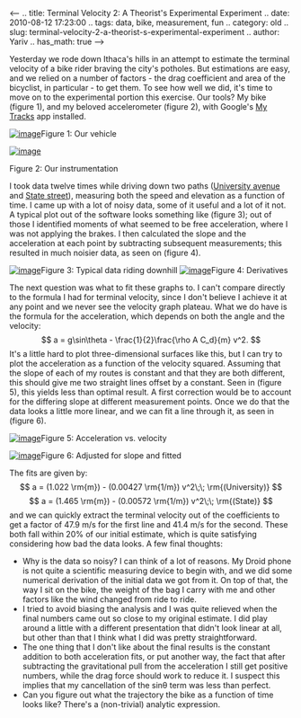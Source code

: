 <--
.. title: Terminal Velocity 2: A Theorist's Experimental Experiment
.. date: 2010-08-12 17:23:00
.. tags: data, bike, measurement, fun
.. category: old
.. slug: terminal-velocity-2-a-theorist-s-experimental-experiment
.. author: Yariv
.. has_math: true
-->


Yesterday we rode down Ithaca's hills in an attempt to estimate the
terminal velocity of a bike rider braving the city's potholes. But
estimations are easy, and we relied on a number of factors - the drag
coefficient and area of the bicyclist, in particular - to get them. To
see how well we did, it's time to move on to the experimental portion
this exercise. Our tools? My bike (figure 1), and my beloved
accelerometer (figure 2), with Google's [My
Tracks](http://mytracks.appspot.com/) app installed.

[![image](http://2.bp.blogspot.com/_JIGLe2C6VxI/TGRzmU_-t0I/AAAAAAAACFA/6JFhG9Z9YiA/s200/bike.jpg)](http://2.bp.blogspot.com/_JIGLe2C6VxI/TGRzmU_-t0I/AAAAAAAACFA/6JFhG9Z9YiA/s1600/bike.jpg)Figure
1: Our vehicle

[![image](http://2.bp.blogspot.com/_JIGLe2C6VxI/TGRn_JN3A6I/AAAAAAAACEQ/b02aLvN9_ys/s200/Droid+2.png)](http://2.bp.blogspot.com/_JIGLe2C6VxI/TGRn_JN3A6I/AAAAAAAACEQ/b02aLvN9_ys/s1600/Droid+2.png)

Figure 2: Our instrumentation

I took data twelve times while driving down two paths ([University
avenue](http://maps.google.com/maps?f=q&source=s_q&hl=en&geocode=&q=University+and+Cornell,+Ithaca+NY&sll=42.44395,-76.485014&sspn=0.016721,0.038581&ie=UTF8&hq=&hnear=University+Ave+%26+Cornell+Ave,+Ithaca+College,+Tompkins,+New+York+14850&ll=42.447243,-76.493082&spn=0.01672,0.038581&t=p&z=15)
and [State
street](http://maps.google.com/maps?f=q&source=s_q&hl=en&geocode=&q=State+and+Stewart,+Ithaca,+NY&sll=42.447243,-76.493082&sspn=0.01672,0.038581&ie=UTF8&hq=&hnear=E+State+St+%26+Stewart+Ave,+Ithaca+College,+Tompkins,+New+York+14850&ll=42.439262,-76.489692&spn=0.016722,0.038581&t=p&z=15)),
measuring both the speed and elevation as a function of time. I came up
with a lot of noisy data, some of it useful and a lot of it not. A
typical plot out of the software looks something like (figure 3); out of
those I identified moments of what seemed to be free acceleration, where
I was not applying the brakes. I then calculated the slope and the
acceleration at each point by subtracting subsequent measurements; this
resulted in much noisier data, as seen on (figure 4).

[![image](http://2.bp.blogspot.com/_JIGLe2C6VxI/TGRoiavSb4I/AAAAAAAACEY/3Yee3_k-TiY/s400/University7.png)](http://2.bp.blogspot.com/_JIGLe2C6VxI/TGRoiavSb4I/AAAAAAAACEY/3Yee3_k-TiY/s1600/University7.png)Figure
3: Typical data riding downhill
[![image](http://1.bp.blogspot.com/_JIGLe2C6VxI/TGRo0pVcbSI/AAAAAAAACEg/qdGFWsUS4X8/s400/University7DiffFocus.png)](http://1.bp.blogspot.com/_JIGLe2C6VxI/TGRo0pVcbSI/AAAAAAAACEg/qdGFWsUS4X8/s1600/University7DiffFocus.png)Figure
4: Derivatives

The next question was what to fit these graphs to. I can't compare
directly to the formula I had for terminal velocity, since I don't
believe I achieve it at any point and we never see the velocity graph
plateau. What we do have is the formula for the acceleration, which
depends on both the angle and the velocity: $$ a = g\sin\theta -
\frac{1}{2}\frac{\rho A C_d}{m} v^2. $$ It's a little hard to plot
three-dimensional surfaces like this, but I can try to plot the
acceleration as a function of the velocity squared. Assuming that the
slope of each of my routes is constant and that they are both different,
this should give me two straight lines offset by a constant. Seen in
(figure 5), this yields less than optimal result. A first correction
would be to account for the differing slope at different measurement
points. Once we do that the data looks a little more linear, and we can
fit a line through it, as seen in (figure 6).

[![image](http://2.bp.blogspot.com/_JIGLe2C6VxI/TGRpFDSXYbI/AAAAAAAACEo/pce7SNz6s_U/s400/avv.png)](http://2.bp.blogspot.com/_JIGLe2C6VxI/TGRpFDSXYbI/AAAAAAAACEo/pce7SNz6s_U/s1600/avv.png)Figure
5: Acceleration vs. velocity

[![image](http://1.bp.blogspot.com/_JIGLe2C6VxI/TGRpIHtielI/AAAAAAAACEw/-MuDiahJbxg/s400/avvfixed.png)](http://1.bp.blogspot.com/_JIGLe2C6VxI/TGRpIHtielI/AAAAAAAACEw/-MuDiahJbxg/s1600/avvfixed.png)Figure
6: Adjusted for slope and fitted

The fits are given by: $$ a = (1.022 \rm{m}) - (0.00427 \rm{1/m})
v^2\;\; \rm{(University)} $$ $$ a = (1.465 \rm{m}) - (0.00572
\rm{1/m}) v^2\;\; \rm{(State)} $$ and we can quickly extract the
terminal velocity out of the coefficients to get a factor of 47.9 m/s
for the first line and 41.4 m/s for the second. These both fall within
20% of our initial estimate, which is quite satisfying considering how
bad the data looks. A few final thoughts:

-   Why is the data so noisy? I can think of a lot of reasons. My Droid
    phone is not quite a scientific measuring device to begin with, and
    we did some numerical derivation of the initial data we got from it.
    On top of that, the way I sit on the bike, the weight of the bag I
    carry with me and other factors like the wind changed from ride to
    ride.
-   I tried to avoid biasing the analysis and I was quite relieved when
    the final numbers came out so close to my original estimate. I did
    play around a little with a different presentation that didn't look
    linear at all, but other than that I think what I did was pretty
    straightforward.
-   The one thing that I don't like about the final results is the
    constant addition to both acceleration fits, or put another way, the
    fact that after subtracting the gravitational pull from the
    acceleration I still get positive numbers, while the drag force
    should work to reduce it. I suspect this implies that my
    cancellation of the sinθ term was less than perfect.
-   Can you figure out what the trajectory the bike as a function of
    time looks like? There's a (non-trivial) analytic expression.

